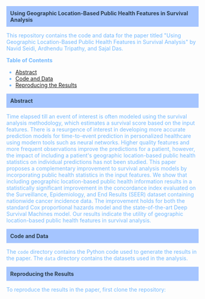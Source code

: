 <p id="name" style="background-color:#a5c5ff; padding: 10px; color:#2c3e50;"><strong>Using Geographic Location-Based Public Health Features in Survival Analysis</strong></p>

<p style="color:#74b9ff;">This repository contains the code and data for the paper titled "Using Geographic Location-Based Public Health Features in Survival Analysis" by Navid Seidi, Ardhendu Tripathy, and Sajal Das.</p>

<p style="color:#74b9ff;"><strong>Table of Contents</strong></p>
<ul style="color:#74b9ff;">
  <li><a href="#abstract">Abstract</a></li>
  <li><a href="#code-and-data">Code and Data</a></li>
  <li><a href="#reproducing-the-results">Reproducing the Results</a></li>
</ul>

<p id="abstract" style="background-color:#a5c5ff; padding: 10px; color:#2c3e50;"><strong>Abstract</strong></p>
<p style="color:#74b9ff;">Time elapsed till an event of interest is often modeled using the survival analysis methodology, which estimates a survival score based on the input features. There is a resurgence of interest in developing more accurate prediction models for time-to-event prediction in personalized healthcare using modern tools such as neural networks. Higher quality features and more frequent observations improve the predictions for a patient, however, the impact of including a patient's geographic location-based public health statistics on individual predictions has not been studied.
This paper proposes a complementary improvement to survival analysis models by incorporating public health statistics in the input features. We show that including geographic location-based public health information results in a statistically significant improvement in the concordance index evaluated on the Surveillance, Epidemiology, and End Results (SEER) dataset containing nationwide cancer incidence data. 
The improvement holds for both the standard Cox proportional hazards model and the state-of-the-art Deep Survival Machines model. 
Our results indicate the utility of geographic location-based public health features in survival analysis.</p>

<p id="code-and-data" style="background-color:#a5c5ff; padding: 10px; color:#2c3e50;"><strong>Code and Data</strong></p>
<p style="color:#74b9ff;">The <code>code</code> directory contains the Python code used to generate the results in the paper. The <code>data</code> directory contains the datasets used in the analysis.</p>

<p id="reproducing-the-results" style="background-color:#a5c5ff; padding: 10px; color:#2c3e50;"><strong>Reproducing the Results</strong></p>
<p style="color:#74b9ff;">To reproduce the results in the paper, first clone the repository:</p>
